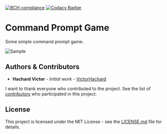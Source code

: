 [![BCH compliance](https://bettercodehub.com/edge/badge/VictorHachard/command-prompt-games?branch=master)](https://bettercodehub.com/)
[![Codacy Badge](https://app.codacy.com/project/badge/Grade/49583d396d4c4ca5b77b4dd56ced21a3)](https://www.codacy.com/gh/VictorHachard/command-prompt-games/dashboard?utm_source=github.com&amp;utm_medium=referral&amp;utm_content=VictorHachard/command-prompt-games&amp;utm_campaign=Badge_Grade)

# Command Prompt Game

Some simple command prompt game.

![Sample](../master/res/pendu.jpg)

## Authors & Contributors

-  **Hachard Victor** - *Initial work* - [VictorHachard](https://github.com/VictorHachard)

I want to thank everyone who contributed to the project.
See the list of [contributors](https://github.com/VictorHachard/CommandPromptGame/graphs/contributors) who participated in this project.

## License

This project is licensed under the MIT License - see the [LICENSE.md](../master/LICENSE) file for details.
